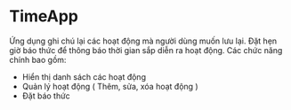 # TimeApp
Ứng dụng ghi chú lại các hoạt động mà người dùng muốn lưu lại.
Đặt hẹn giờ báo thức để thông báo thời gian sắp diễn ra hoạt động.
Các chức năng chính bao gồm: 
  - Hiển thị danh sách các hoạt động
  - Quản lý hoạt động ( Thêm, sửa, xóa hoạt động )
  - Đặt báo thức
